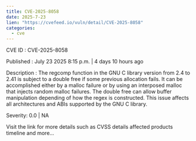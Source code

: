 ```yaml
--- 
title: CVE-2025-8058
date: 2025-7-23
lien: "https://cvefeed.io/vuln/detail/CVE-2025-8058"
categories:
  - cve
---
```


CVE ID : CVE-2025-8058

Published :  July 23
2025
8:15 p.m. | 4 days
10 hours ago

Description : The regcomp function in the GNU C library version from 2.4 to 2.41 is 
subject to a double free if some previous allocation fails. It can be 
accomplished either by a malloc failure or by using an interposed malloc
 that injects random malloc failures. The double free can allow buffer 
manipulation depending of how the regex is constructed. This issue 
affects all architectures and ABIs supported by the GNU C library.

Severity: 0.0 | NA

Visit the link for more details
such as CVSS details
affected products
timeline
and more...

